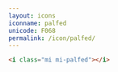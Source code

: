 ```yaml
---
layout: icons
iconname: palfed
unicode: F068
permalink: /icon/palfed/
---
```


``` html
<i class="mi mi-palfed"></i>
```
